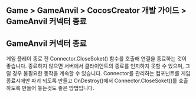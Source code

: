 ## Game > GameAnvil > CocosCreator 개발 가이드 > GameAnvil 커넥터 종료

## GameAnvil 커넥터 종료

게임 플레이 종료 전 Connector.CloseSoket() 함수를 호출해 연결을 종료하는 것이 좋습니다. 종료하지 않으면 서버에서 클라이언트의 종료를 인지하지 못할 수 있으며, 그럴 경우 불필요한 동작을 계속할 수 있습니다. Connector를 관리하는 컴포넌트를 게임 종료시에만 파괴 되도록 만들고 OnDestroy()에서 Connector.CloseSoket()를 호출하도록 만들어 놓는것도 좋은 방법입니다. 

